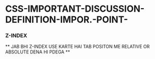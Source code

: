 # CSS-IMPORTANT-DISCUSSION-DEFINITION-IMPOR.-POINT-

### Z-INDEX 
** JAB BHI Z-INDEX USE KARTE HAI TAB POSITON ME  RELATIVE OR ABSOLUTE DENA HI PDEGA **
